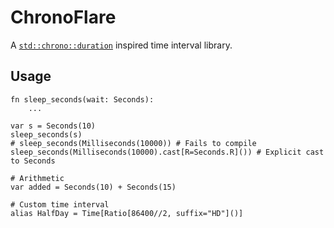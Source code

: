 # ChronoFlare

A [`std::chrono::duration`](https://en.cppreference.com/w/cpp/chrono/duration) inspired time interval library.

## Usage

```mojo
fn sleep_seconds(wait: Seconds):
    ...

var s = Seconds(10)
sleep_seconds(s)
# sleep_seconds(Milliseconds(10000)) # Fails to compile
sleep_seconds(Milliseconds(10000).cast[R=Seconds.R]()) # Explicit cast to Seconds

# Arithmetic
var added = Seconds(10) + Seconds(15)

# Custom time interval
alias HalfDay = Time[Ratio[86400//2, suffix="HD"]()]
```

